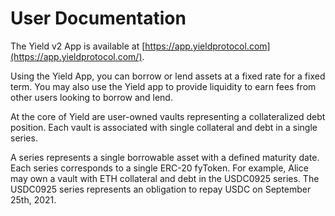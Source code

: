 # User Documentation

The Yield v2 App is available at [https://app.yieldprotocol.com](https://app.yieldprotocol.com/).

Using the Yield App, you can borrow or lend assets at a fixed rate for a fixed term. You may also use the Yield app to provide liquidity to earn fees from other users looking to borrow and lend.

At the core of Yield are user-owned vaults representing a collateralized debt position. Each vault is associated with single collateral and debt in a single series.

A series represents a single borrowable asset with a defined maturity date. Each series corresponds to a single ERC-20 fyToken. For example, Alice may own a vault with ETH collateral and debt in the USDC0925 series. The USDC0925 series represents an obligation to repay USDC on September 25th, 2021.